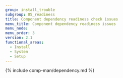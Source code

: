 ```yaml
---
group: install_trouble
subgroup: 05_readiness
title: Component dependency readiness check issues
menu_title: Component dependency readiness issues
menu_node:
menu_order: 3
version: 2.1
functional_areas:
  - Install
  - System
  - Setup
---
```


{% include comp-man/dependency.md %}
